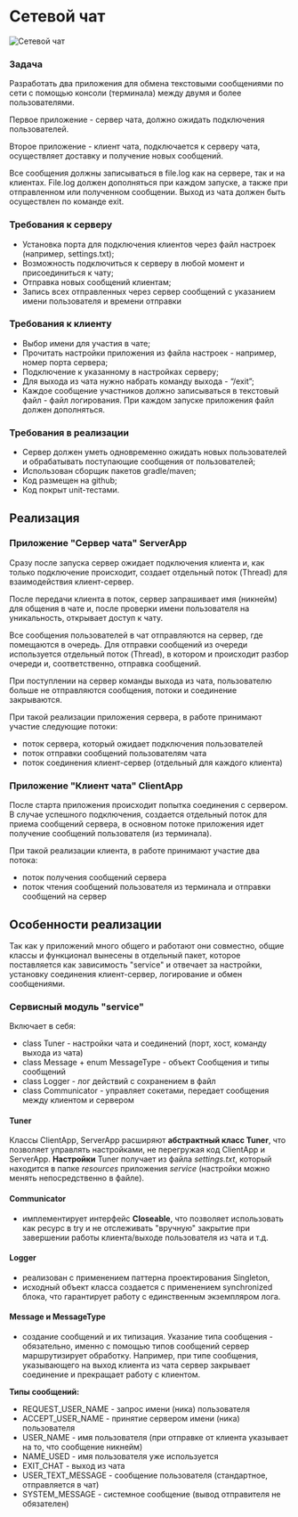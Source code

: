 # Сетевой чат


![Сетевой чат](https://www.lorica.net/wp-content/uploads/2020/06/live-chat-customer-service-header.jpg "Сетевой чат")

### Задача
Разработать два приложения для обмена текстовыми сообщениями по сети с помощью консоли (терминала) между двумя и более пользователями.

Первое приложение - сервер чата, должно ожидать подключения пользователей.

Второе приложение - клиент чата, подключается к серверу чата, осуществляет доставку и получение новых сообщений.

Все сообщения должны записываться в file.log как на сервере, так и на клиентах. File.log должен дополняться при каждом запуске, а также при отправленном или полученном сообщении. Выход из чата должен быть осуществлен по команде exit.

### Требования к серверу
- Установка порта для подключения клиентов через файл настроек (например, settings.txt);
- Возможность подключиться к серверу в любой момент и присоединиться к чату;
- Отправка новых сообщений клиентам;
- Запись всех отправленных через сервер сообщений с указанием имени пользователя и времени отправки

### Требования к клиенту
- Выбор имени для участия в чате;
- Прочитать настройки приложения из файла настроек - например, номер порта сервера;
- Подключение к указанному в настройках серверу;
- Для выхода из чата нужно набрать команду выхода - “/exit”;
- Каждое сообщение участников должно записываться в текстовый файл - файл логирования. При каждом запуске приложения файл должен дополняться.

### Требования в реализации
- Сервер должен уметь одновременно ожидать новых пользователей и обрабатывать поступающие сообщения от пользователей;
- Использован сборщик пакетов gradle/maven;
- Код размещен на github;
- Код покрыт unit-тестами.

## Реализация
### Приложение "Сервер чата" ServerApp
Сразу после запуска сервер ожидает подключения клиента и, как только подключение происходит, создает отдельный поток (Thread) для взаимодействия клиент-сервер. 

После передачи клиента в поток, сервер запрашивает имя (никнейм) для общения в чате и, после проверки имени пользователя на уникальность, открывает доступ к чату. 

Все сообщения пользователей в чат отправляются на сервер, где помещаются в очередь.
Для отправки сообщений из очереди используется отдельный поток (Thread), в котором и происходит разбор очереди и, соответственно, отправка сообщений.

При поступлении на сервер команды выхода из чата, пользователю больше не отправляются сообщения, потоки и соединение закрываются.

При такой реализации приложения сервера, в работе принимают участие следующие потоки:
- поток сервера, который ожидает подключения пользователей
- поток отправки сообщений пользователям чата
- поток соединения клиент-сервер (отдельный для каждого клиента)

### Приложение "Клиент чата" ClientApp
После старта приложения происходит попытка соединения с сервером. В случае успешного подключения, создается отдельный поток для приема сообщений сервера, в основном потоке приложения идет получение сообщений пользователя (из терминала). 

При такой реализации клиента, в работе принимают участие два потока:
- поток получения сообщений сервера
- поток чтения сообщений пользователя из терминала и отправки сообщений на сервер

## Особенности реализации
Так как у приложений много общего и работают они совместно, общие классы и функционал вынесены в отдельный пакет, которое поставляется как зависимость "service" и отвечает за настройки, установку соединения клиент-сервер, логирование и обмен сообщениями.

### Сервисный модуль "service"
Включает в себя:
- class Tuner - настройки чата и соединений (порт, хост, команду выхода из чата)
- class Message + enum MessageType - объект Сообщения и типы сообщений
- class Logger - лог действий с сохранением в файл
- class Communicator - управляет сокетами, передает сообщения между клиентом и сервером

#### Tuner
Классы ClientApp, ServerApp расширяют **абстрактный класс Tuner**, что позволяет управлять настройками, не перегружая код ClientApp и ServerApp.
**Настройки** Tuner получает из файла <i>settings.txt</i>, который находится в папке <i>resources</i> приложения <i>service</i> (настройки можно менять непосредственно в файле).

#### Communicator
- имплементирует интерфейс **Closeable**, что позволяет использовать как ресурс в try и не отслеживать "вручную" закрытие при завершении работы клиента/выходе пользователя из чата и т.д.

#### Logger
- реализован с применением паттерна проектирования Singleton, 
- исходный объект класса создается с применением synchronized блока, что гарантирует работу с единственным экземпляром лога.

#### Message и MessageType
- создание сообщений и их типизация. Указание типа сообщения - обязательно, именно с помощью типов сообщений сервер маршрутизирует обработку. Например, при типе сообщения, указывающего на выход клиента из чата сервер закрывает соединение и прекращает работу с клиентом.  

**Типы сообщений:**
- REQUEST_USER_NAME - запрос имени (ника) пользователя
- ACCEPT_USER_NAME - принятие сервером имени (ника) пользователя
- USER_NAME - имя пользователя (при отправке от клиента указывает на то, что сообщение никнейм) 
- NAME_USED - имя пользователя уже используется 
- EXIT_CHAT - выход из чата
- USER_TEXT_MESSAGE - сообщение пользователя (стандартное, отправляется в чат)
- SYSTEM_MESSAGE - системное сообщение (вывод отправителя не обязателен)